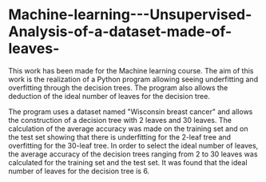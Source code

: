 # Machine-learning---Unsupervised-Analysis-of-a-dataset-made-of-leaves-


This work has been made for the Machine learning course. The aim of this work is the realization of a Python program allowing seeing underfitting and overfitting through the decision trees. The program also allows the deduction of the ideal number of leaves for the decision tree. 

The program uses a dataset named "Wisconsin breast cancer" and allows the construction of a decision tree with 2 leaves and 30 leaves. The calculation of the average accuracy was made on the training set and on the test set showing that there is underfitting for the 2-leaf tree and overfitting for the 30-leaf tree. In order to select the ideal number of leaves, the average accuracy of the decision trees ranging from 2 to 30 leaves was calculated for the training set and the test set. It was found that the ideal number of leaves for the decision tree is 6.

